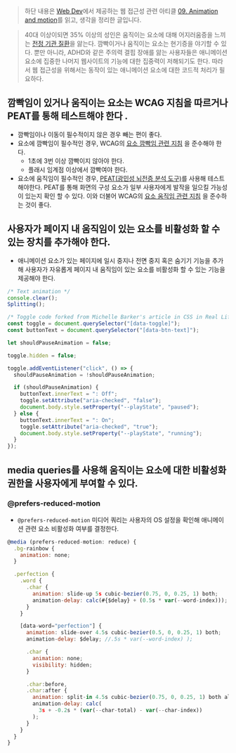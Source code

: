 > 하단 내용은 [Web Dev](https://web.dev/)에서 제공하는 웹 접근성 관련 아티클 [09. Animation and motion](https://web.dev/learn/accessibility/motion/)를 읽고,  생각을 정리한 글입니다.


> 40대 이상이되면 35% 이상의 성인은 움직이는 요소에 대해 어지러움증을 느끼는 [전정 기관 질환](https://vestibular.org/article/what-is-vestibular/about-vestibular-disorders/)을 앓는다. 깜빡이거나 움직이는 요소는 현기증을 야기할 수 있다. 뿐만 아니라, ADHD와 같은 주의력 결핍 장애를 앓는 사용자들은 애니메이션 요소에 집중한 나머지 웹사이트의 기능에 대한 집중력이 저해되기도 한다. 따라서 웹 접근성을 위해서는 동작이 있는 애니메이션 요소에 대한 코드적 처리가 필요하다.

## 깜빡임이 있거나 움직이는 요소는 WCAG 지침을 따르거나 PEAT를 통해 테스트해야 한다 .
- 깜빡임이나 이동이 필수적이지 않은 경우 빼는 편이 좋다.
- 요소에 깜빡임이 필수적인 경우, WCAG의 [요소 깜빡임 관련 지침](https://www.w3.org/TR/WCAG21/#three-flashes-or-below-threshold) 을 준수해야 한다.
	- 1초에 3번 이상 깜빡이지 않아야 한다.
	- 플래시 임계점 이상에서 깜빡여야 한다.
- 요소에 움직임이 필수적인 경우, [PEAT(광민성 뇌전증 분석 도구)](https://trace.umd.edu/peat/)를 사용해 테스트해야한다. PEAT를 통해 화면의 구성 요소가 일부 사용자에게 발작을 일으킬 가능성이 있는지 확인 할 수 있다. 이와 더불어 WCAG의 [요소 움직임 관련 지침](https://www.w3.org/WAI/WCAG21/Understanding/pause-stop-hide.html) 을 준수하는 것이 좋다.


## 사용자가 페이지 내 움직임이 있는 요소를 비활성화 할 수 있는 장치를 추가해야 한다.
- 애니메이션 요소가 있는 페이지에 일시 중지나 전면 중지 혹은 숨기기 기능을 추가해 사용자가 자유롭게 페이지 내 움직임이 있는 요소를 비활성화 할 수 있는 기능을 제공해야 한다.
```javascript
/* Text animation */
console.clear();
Splitting();

/* Toggle code forked from Michelle Barker's article in CSS in Real Life https://css-irl.info/accessible-toggles */
const toggle = document.querySelector("[data-toggle]");
const buttonText = document.querySelector("[data-btn-text]");

let shouldPauseAnimation = false;

toggle.hidden = false;

toggle.addEventListener("click", () => {
  shouldPauseAnimation = !shouldPauseAnimation;

  if (shouldPauseAnimation) {
    buttonText.innerText = ": Off";
    toggle.setAttribute("aria-checked", "false");
    document.body.style.setProperty("--playState", "paused");
  } else {
    buttonText.innerText = ": On";
    toggle.setAttribute("aria-checked", "true");
    document.body.style.setProperty("--playState", "running");
  }
});

```

## media queries를 사용해 움직이는 요소에 대한 비활성화 권한을 사용자에게 부여할 수 있다.
### @prefers-reduced-motion
- `@prefers-reduced-motion` 미디어 쿼리는 사용자의 OS 설정을 확인해 애니메이션 관련 요소 비활성화 여부를 결정한다.
```javascript
@media (prefers-reduced-motion: reduce) {
  .bg-rainbow {
    animation: none;
  }

  .perfection {
    .word {
      .char {
        animation: slide-up 5s cubic-bezier(0.75, 0, 0.25, 1) both;
        animation-delay: calc(#{$delay} + (0.5s * var(--word-index)));
      }
    }

    [data-word="perfection"] {
      animation: slide-over 4.5s cubic-bezier(0.5, 0, 0.25, 1) both;
      animation-delay: $delay; //.5s * var(--word-index) );

      .char {
        animation: none;
        visibility: hidden;
      }

      .char:before,
      .char:after {
        animation: split-in 4.5s cubic-bezier(0.75, 0, 0.25, 1) both alternate;
        animation-delay: calc(
          3s + -0.2s * (var(--char-total) - var(--char-index))
        );
      }
    }
  }
}
```
